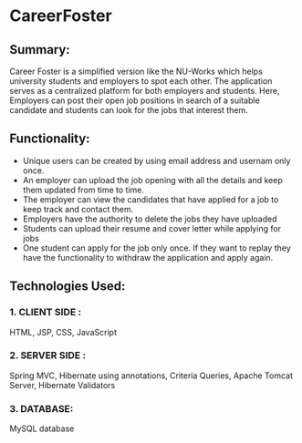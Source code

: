 # CareerFoster

## Summary:
Career Foster is a simplified version like the NU-Works which helps university students and employers to spot each other. The application serves as a centralized platform for both employers and students. Here, Employers can post their open job positions in search of a suitable candidate and students can look for the jobs that interest them.

## Functionality:
- Unique users can be created by using email address and usernam only once.
- An employer can upload the job opening with all the details and keep them updated from time to time.
- The employer can view the candidates that have applied for a job to keep track and contact them.
- Employers have the authority to delete the jobs they have uploaded
- Students can upload their resume and cover letter while applying for jobs
- One student can apply for the job only once. If they want to replay they have the functionality to withdraw the application and apply again.
 
## Technologies Used:

### 1. CLIENT SIDE :
HTML, JSP, CSS, JavaScript

### 2. SERVER SIDE :
Spring MVC, Hibernate using annotations, Criteria Queries, Apache Tomcat Server, Hibernate Validators

### 3. DATABASE:
 MySQL database
